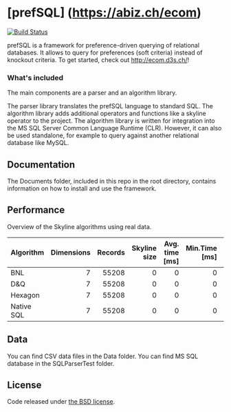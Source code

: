 # [prefSQL] (https://abiz.ch/ecom)

[![Build Status](https://ci.appveyor.com/api/projects/status/458h4u5v0qbh2tr7?svg=true)](https://ci.appveyor.com/project/migaman/prefsql)

prefSQL is a framework for preference-driven querying of relational databases. It allows to query for preferences (soft criteria) instead of knockout criteria.
To get started, check out <http://ecom.d3s.ch/>!

### What's included
The main components are a parser and an algorithm library. 

The parser library translates the prefSQL language to standard SQL.
The algorithm library adds additional operators and functions like a skyline operator to the project.
The algorithm library is written for integration into the MS SQL Server Common Language Runtime (CLR). 
However, it can also be used standalone, for example to query against another relational database like MySQL.
 

## Documentation

The Documents folder, included in this repo in the root directory, contains information on how to install and use the framework.


## Performance

Overview of the Skyline algorithms using real data.

| Algorithm     | Dimensions    | Records  | Skyline size   | Avg. time [ms]| Min.Time [ms]| Max. Time [ms]|
|---------------|--------------:| --------:|---------------:|--------------:|-------------:|--------------:|
| BNL           | 7             | 55208    | 0 				| 0 		    | 0 	  	   | 0    		   |
| D&Q           | 7             | 55208    | 0 				| 0 		    | 0 		   | 0 			   |
| Hexagon       | 7             | 55208    | 0 				| 0 		    | 0 		   | 0 			   |
| Native SQL    | 7             | 55208    | 0 				| 0 		    | 0 		   | 0 			   |


## Data

You can find CSV data files in the Data folder.
You can find MS SQL database in the SQLParserTest folder.

## License
Code released under [the BSD license](https://github.com/migaman/prefSQL/blob/master/LICENSE.txt).
